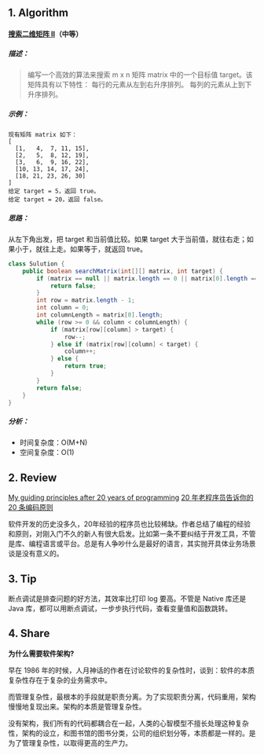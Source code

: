 ## 1. Algorithm

#### [搜索二维矩阵 II](https://leetcode-cn.com/problems/search-a-2d-matrix-ii/)（中等）

##### 描述：

> 编写一个高效的算法来搜索 m x n 矩阵 matrix 中的一个目标值 target。该矩阵具有以下特性：
> 每行的元素从左到右升序排列。
> 每列的元素从上到下升序排列。

##### 示例：

```
现有矩阵 matrix 如下：
[
  [1,   4,  7, 11, 15],
  [2,   5,  8, 12, 19],
  [3,   6,  9, 16, 22],
  [10, 13, 14, 17, 24],
  [18, 21, 23, 26, 30]
]
给定 target = 5，返回 true。
给定 target = 20，返回 false。
```

##### 思路：

从左下角出发，把 target 和当前值比较。如果 target 大于当前值，就往右走；如果小于，就往上走。如果等于，就返回 true。

```java
class Sulution {
    public boolean searchMatrix(int[][] matrix, int target) {
        if (matrix == null || matrix.length == 0 || matrix[0].length == 0) {
            return false;
        }
        int row = matrix.length - 1;
        int column = 0;
        int columnLength = matrix[0].length;
        while (row >= 0 && column < columnLength) {
            if (matrix[row][column] > target) {
                row--;
            } else if (matrix[row][column] < target) {
                column++;
            } else {
                return true;
            }
        }
        return false;
    }
}
```

##### 分析：

- 时间复杂度：O(M+N)
- 空间复杂度：O(1)

## 2. Review

[My guiding principles after 20 years of programming](https://medium.com/@alexewerlof/my-guiding-principles-after-20-years-of-programming-a087dc55596c)  [20 年老程序员告诉你的 20 条编码原则](https://www.infoq.cn/article/VEgR7xkNIYUsSWP9Ohc3)

软件开发的历史没多久，20年经验的程序员也比较稀缺。作者总结了编程的经验和原则，对刚入门不久的新人有很大启发。比如第一条不要纠结于开发工具，不管是库、编程语言或平台。总是有人争吵什么是最好的语言，其实抛开具体业务场景谈是没有意义的。

## 3. Tip

断点调试是排查问题的好方法，其效率比打印 log 要高。不管是 Native 库还是 Java 库，都可以用断点调试，一步步执行代码，查看变量值和函数跳转。

## 4. Share

**为什么需要软件架构?**

早在 1986 年的时候，人月神话的作者在讨论软件的复杂性时，谈到：软件的本质复杂性存在于复杂的业务需求中。

而管理复杂性，最根本的手段就是职责分离。为了实现职责分离，代码重用，架构慢慢地复现出来。架构的本质是管理复杂性。

没有架构，我们所有的代码都耦合在一起，人类的心智模型不擅长处理这种复杂性，架构的设立，和图书馆的图书分类，公司的组织划分等，本质都是一样的。是为了管理复杂性，以取得更高的生产力。